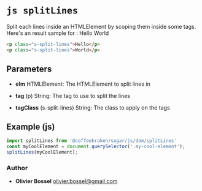 


<!-- @namespace    sugar.js.dom -->
<!-- @name    splitLines -->

# ```js splitLines ```


Split each lines inside an HTMLElement by scoping them inside some tags.
Here's an result sample for :
Hello
World

```html
<p class="s-split-lines">Hello</p>
<p class="s-split-lines">World</p>
```

## Parameters

- **elm**  HTMLElement: The HTMLElement to split lines in

- **tag** (p) String: The tag to use to split the lines

- **tagClass** (s-split-lines) String: The class to apply on the tags



## Example (js)

```js
import splitLines from '@coffeekraken/sugar/js/dom/splitLines'
const myCoolElement = document.querySelector('.my-cool-element');
splitLines(myCoolElement);
```


### Author
- **Olivier Bossel** <a href="mailto:olivier.bossel@gmail.com">olivier.bossel@gmail.com</a> 



